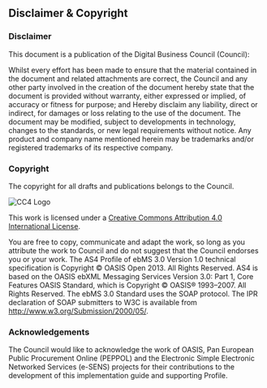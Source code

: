 ## Disclaimer & Copyright 

### Disclaimer 
This document is a publication of the Digital Business Council (Council): 

Whilst every effort has been made to ensure that the material contained in the document and related attachments are correct, the Council and any other party involved in the creation of the document hereby state that the document is provided without warranty, either expressed or implied, of accuracy or fitness for purpose; and 
Hereby disclaim any liability, direct or indirect, for damages or loss relating to the use of the document. The document may be modified, subject to developments in technology, changes to the standards, or new legal requirements without notice. Any product and company name mentioned herein may be trademarks and/or registered trademarks of its respective company. 

### Copyright
The copyright for all drafts and publications belongs to the Council.
 
![CC4 Logo](https://i.creativecommons.org/l/by/4.0/88x31.png)

This work is licensed under a [Creative Commons Attribution 4.0 International License](http://creativecommons.org/licenses/by/4.0/). 

You are free to copy, communicate and adapt the work, so long as you attribute the work to Council and do not suggest that the Council endorses you or your work. 
The AS4 Profile of ebMS 3.0 Version 1.0 technical specification is Copyright © OASIS Open 2013. All Rights Reserved. AS4 is based on the OASIS ebXML Messaging Services Version 3.0: Part 1, Core Features OASIS Standard, which is Copyright © OASIS® 1993–2007. All Rights Reserved. The ebMS 3.0 Standard uses the SOAP protocol. The IPR declaration of SOAP submitters to W3C is available from http://www.w3.org/Submission/2000/05/. 

### Acknowledgements 
The Council would like to acknowledge the work of OASIS, Pan European Public Procurement Online (PEPPOL) and the Electronic Simple Electronic Networked Services (e-SENS) projects for their contributions to the development of this implementation guide and supporting Profile. 
